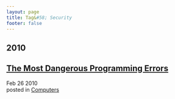 ```yaml
---
layout: page
title: Tag&#58; Security
footer: false
---
```


<div id="blog-archives" class="category">
<h2>2010</h2>

<article>
<h1><a href="/2010/02/26/the-most-dangerous-programming-errors/index.html">The Most Dangerous Programming Errors</a></h1>
<time datetime="2010-02-26T00:00:00-06:00" pubdate><span class='month'>Feb</span> <span class='day'>26</span> <span class='year'>2010</span></time>
<footer>
<span class="categories">posted in 
<a href='/categories/computers/'>Computers</a></span>
</footer>
</article>
</div>
